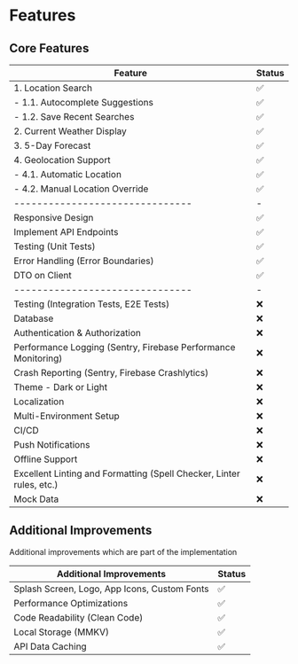 # Features

## Core Features

| Feature                                                              | Status |
| -------------------------------------------------------------------- | ------ |
| 1. Location Search                                                   | ✅     |
| - 1.1. Autocomplete Suggestions                                      | ✅     |
| - 1.2. Save Recent Searches                                          | ✅     |
| 2. Current Weather Display                                           | ✅     |
| 3. 5-Day Forecast                                                    | ✅     |
| 4. Geolocation Support                                               | ✅     |
| - 4.1. Automatic Location                                            | ✅     |
| - 4.2. Manual Location Override                                      | ✅     |
| -------------------------------                                      | -      |
| Responsive Design                                                    | ✅     |
| Implement API Endpoints                                              | ✅     |
| Testing (Unit Tests)                                                 | ✅     |
| Error Handling (Error Boundaries)                                    | ✅     |
| DTO on Client                                                        | ✅     |
| -------------------------------                                      | -      |
| Testing (Integration Tests, E2E Tests)                               | ❌     |
| Database                                                             | ❌     |
| Authentication & Authorization                                       | ❌     |
| Performance Logging (Sentry, Firebase Performance Monitoring)        | ❌     |
| Crash Reporting (Sentry, Firebase Crashlytics)                       | ❌     |
| Theme - Dark or Light                                                | ❌     |
| Localization                                                         | ❌     |
| Multi-Environment Setup                                              | ❌     |
| CI/CD                                                                | ❌     |
| Push Notifications                                                   | ❌     |
| Offline Support                                                      | ❌     |
| Excellent Linting and Formatting (Spell Checker, Linter rules, etc.) | ❌     |
| Mock Data                                                            | ❌     |

## Additional Improvements

Additional improvements which are part of the implementation

| Additional Improvements                      | Status |
| -------------------------------------------- | ------ |
| Splash Screen, Logo, App Icons, Custom Fonts | ✅     |
| Performance Optimizations                    | ✅     |
| Code Readability (Clean Code)                | ✅     |
| Local Storage (MMKV)                         | ✅     |
| API Data Caching                             | ✅     |
